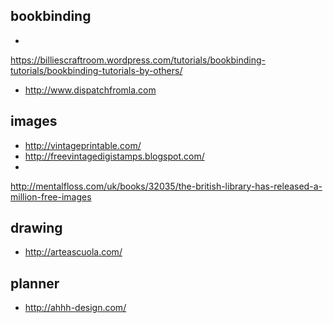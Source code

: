 ## bookbinding

-
https://billiescraftroom.wordpress.com/tutorials/bookbinding-tutorials/bookbinding-tutorials-by-others/
- http://www.dispatchfromla.com


## images
- http://vintageprintable.com/
- http://freevintagedigistamps.blogspot.com/
-
http://mentalfloss.com/uk/books/32035/the-british-library-has-released-a-million-free-images

## drawing
- http://arteascuola.com/

## planner
- http://ahhh-design.com/


